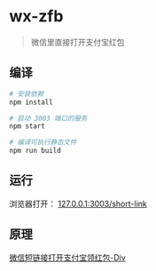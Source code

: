 # wx-zfb

> 微信里直接打开支付宝红包

## 编译

``` bash
# 安装依赖
npm install

# 启动 3003 端口的服务
npm start

# 编译可执行静态文件
npm run build

```

## 运行

浏览器打开： [127.0.0.1:3003/short-link](http://127.0.0.1:3001/short-link)

## 原理

[微信短链接打开支付宝领红包-Div](https://blog.div-wang.com/2018/01/wechat-short-link-open-alipay.html)
